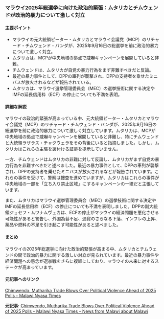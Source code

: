 ### マラウイ2025年総選挙に向けた政治的緊張：ムタリカとチムウェンドが政治的暴力について激しく対立

#### 主要ポイント
- マラウイの元大統領ピーター・ムタリカとマラウイ会議党（MCP）のリチャード・チムウェンド・バンダが、2025年9月16日の総選挙を前に政治的暴力について激しく対立。
- ムタリカは、MCPが中央地域の拠点で威嚇キャンペーンを展開していると非難。
- チムウェンドは、ムタリカが自党の暴力行為をまず非難すべきだと反論。
- 最近の暴力事件として、DPPの車列が襲撃され、DPPの支持者を乗せたミニバスが放火されるなどが報告されている。
- ムタリカは、マラウイ選挙管理委員会（MEC）の選挙技術に関する決定やIMFの延長信用枠（ECF）の停止についても不満を表明。

#### 詳細な解説
マラウイの政治的緊張が高まっている中、元大統領ピーター・ムタリカとマラウイ会議党（MCP）のリチャード・チムウェンド・バンダが、2025年9月16日の総選挙を前に政治的暴力について激しく対立しています。ムタリカは、MCPが中央地域の拠点で威嚇キャンペーンを展開していると非難し、特にチムウェンドと大統領ラザラス・チャクウェラをその背後にいると指摘しました。しかし、ムタリカはこれらの主張を裏付ける証拠を提示していません。

一方、チムウェンドはムタリカの非難に対して反論し、ムタリカがまず自党の暴力行為を非難すべきだと述べました。最近の暴力事件として、DPPの車列が襲撃され、DPPの支持者を乗せたミニバスが放火されるなどが報告されています。これらの事件を受けて、警察は捜査を進めていますが、ムタリカはこれらの事件が中央地域の一部を「立ち入り禁止区域」にするキャンペーンの一環だと主張しています。

また、ムタリカはマラウイ選挙管理委員会（MEC）の選挙技術に関する決定やIMFの延長信用枠（ECF）の停止についても不満を表明しました。DPPの副大統領ジョセフ・ムワナムヴェカは、ECFの停止がマラウイの経済問題を悪化させる可能性があると警告し、外国為替不足、通貨のさらなる下落、インフレの上昇、薬品や燃料の不足を引き起こす可能性があると述べました。

#### まとめ
マラウイの2025年総選挙に向けた政治的緊張が高まる中、ムタリカとチムウェンドの間で政治的暴力に関する激しい対立が見られています。最近の暴力事件や経済問題への懸念が選挙戦をさらに複雑にしており、マラウイの未来に対するステークが高まっています。

#### 元記事へのリンク
[Chimwendo, Mutharika Trade Blows Over Political Violence Ahead of 2025 Polls - Malawi Nyasa Times](https://www.nyasatimes.com/chimwendo-mutharika-trade-blows-over-political-violence-ahead-of-2025-polls/)

**元記事:** [Chimwendo, Mutharika Trade Blows Over Political Violence Ahead of 2025 Polls - Malawi Nyasa Times - News from Malawi about Malawi](https://www.nyasatimes.com/chimwendo-mutharika-trade-blows-over-political-violence-ahead-of-2025-polls/)